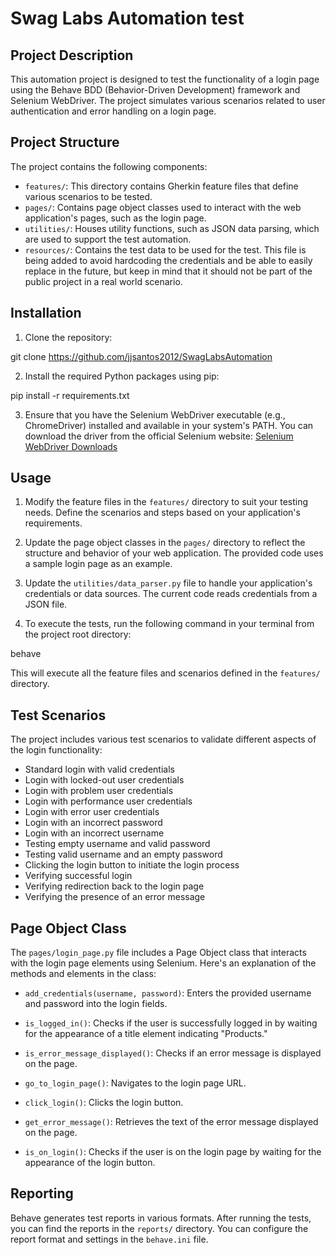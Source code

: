 # Swag Labs Automation test

## Project Description

This automation project is designed to test the functionality of a login page using the Behave BDD (Behavior-Driven Development) framework and Selenium WebDriver. The project simulates various scenarios related to user authentication and error handling on a login page.

## Project Structure

The project contains the following components:

- `features/`: This directory contains Gherkin feature files that define various scenarios to be tested.
- `pages/`: Contains page object classes used to interact with the web application's pages, such as the login page.
- `utilities/`: Houses utility functions, such as JSON data parsing, which are used to support the test automation.
- `resources/`: Contains the test data to be used for the test. This file is being added to avoid hardcoding the credentials and be able to easily replace in the future, but keep in mind that it should not be part of the public project in a real world scenario.


## Installation

1. Clone the repository:

git clone https://github.com/jjsantos2012/SwagLabsAutomation


2. Install the required Python packages using pip:

pip install -r requirements.txt


3. Ensure that you have the Selenium WebDriver executable (e.g., ChromeDriver) installed and available in your system's PATH. You can download the driver from the official Selenium website: [Selenium WebDriver Downloads](https://selenium.dev/documentation/en/webdriver/driver_requirements/)

## Usage

1. Modify the feature files in the `features/` directory to suit your testing needs. Define the scenarios and steps based on your application's requirements.

2. Update the page object classes in the `pages/` directory to reflect the structure and behavior of your web application. The provided code uses a sample login page as an example.

3. Update the `utilities/data_parser.py` file to handle your application's credentials or data sources. The current code reads credentials from a JSON file.

4. To execute the tests, run the following command in your terminal from the project root directory:

behave


This will execute all the feature files and scenarios defined in the `features/` directory.

## Test Scenarios

The project includes various test scenarios to validate different aspects of the login functionality:

- Standard login with valid credentials
- Login with locked-out user credentials
- Login with problem user credentials
- Login with performance user credentials
- Login with error user credentials
- Login with an incorrect password
- Login with an incorrect username
- Testing empty username and valid password
- Testing valid username and an empty password
- Clicking the login button to initiate the login process
- Verifying successful login
- Verifying redirection back to the login page
- Verifying the presence of an error message

## Page Object Class

The `pages/login_page.py` file includes a Page Object class that interacts with the login page elements using Selenium. Here's an explanation of the methods and elements in the class:

- `add_credentials(username, password)`: Enters the provided username and password into the login fields.

- `is_logged_in()`: Checks if the user is successfully logged in by waiting for the appearance of a title element indicating "Products."

- `is_error_message_displayed()`: Checks if an error message is displayed on the page.

- `go_to_login_page()`: Navigates to the login page URL.

- `click_login()`: Clicks the login button.

- `get_error_message()`: Retrieves the text of the error message displayed on the page.

- `is_on_login()`: Checks if the user is on the login page by waiting for the appearance of the login button.

## Reporting

Behave generates test reports in various formats. After running the tests, you can find the reports in the `reports/` directory. You can configure the report format and settings in the `behave.ini` file.

